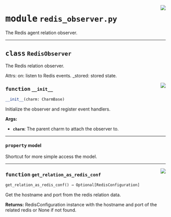 <!-- markdownlint-disable -->

<a href="../src/redis_observer.py#L0"><img align="right" style="float:right;" src="https://img.shields.io/badge/-source-cccccc?style=flat-square"></a>

# <kbd>module</kbd> `redis_observer.py`
The Redis agent relation observer. 



---

## <kbd>class</kbd> `RedisObserver`
The Redis relation observer. 

Attrs:  on: listen to Redis events.  _stored: stored state. 

<a href="../src/redis_observer.py#L32"><img align="right" style="float:right;" src="https://img.shields.io/badge/-source-cccccc?style=flat-square"></a>

### <kbd>function</kbd> `__init__`

```python
__init__(charm: CharmBase)
```

Initialize the observer and register event handlers. 



**Args:**
 
 - <b>`charm`</b>:  The parent charm to attach the observer to. 


---

#### <kbd>property</kbd> model

Shortcut for more simple access the model. 



---

<a href="../src/redis_observer.py#L47"><img align="right" style="float:right;" src="https://img.shields.io/badge/-source-cccccc?style=flat-square"></a>

### <kbd>function</kbd> `get_relation_as_redis_conf`

```python
get_relation_as_redis_conf() → Optional[RedisConfiguration]
```

Get the hostname and port from the redis relation data. 



**Returns:**
  RedisConfiguration instance with the hostname and port of the related redis or None  if not found. 


